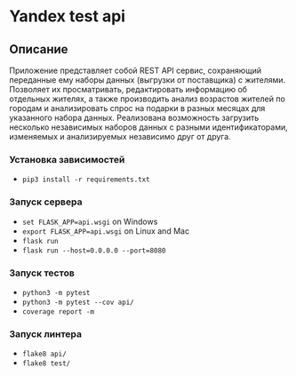 # Yandex test api

## Описание
Приложение представляет собой REST API сервис, сохраняющий переданные ему наборы данных 
(выгрузки от поставщика) c жителями.
Позволяет их просматривать, редактировать информацию об отдельных жителях, 
а также производить анализ возрастов жителей по городам и 
анализировать спрос на подарки в разных месяцах для указанного набора данных.
Реализована возможность загрузить несколько независимых наборов
данных с разными идентификаторами, изменяемых
и анализируемых независимо друг от друга.

### Установка зависимостей
* `pip3 install -r requirements.txt`

### Запуск сервера
* `set FLASK_APP=api.wsgi` on Windows
* `export FLASK_APP=api.wsgi` on Linux and Mac
* `flask run`
* `flask run --host=0.0.0.0 --port=8080`


### Запуск тестов
* `python3 -m pytest`
* `python3 -m pytest --cov api/`
* `coverage report -m`

### Запуск линтера
* `flake8 api/`
* `flake8 test/`
